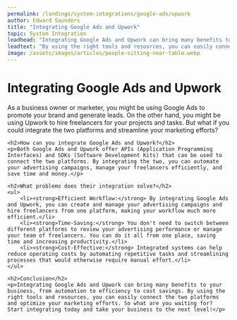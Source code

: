 ```yaml
---
permalink: /landings/system-integrations/google-ads/upwork
author: Edward Saunders
title: "Integrating Google Ads and Upwork"
topic: System Integration
leadhead: "Integrating Google Ads and Upwork can bring many benefits to your business, from automation to efficiency to cost savings"
leadtext: "By using the right tools and resources, you can easily connect the two platforms and optimize your marketing efforts. So what are you waiting for? Start integrating today and take your business to the next level!"
image: /assets/images/articles/people-sitting-near-table.webp
---
```

<div class="arttext">    <h1>Integrating Google Ads and Upwork</h1>
    <p>As a business owner or marketer, you might be using Google Ads to promote your brand and generate leads. On the other hand, you might be using Upwork to hire freelancers for your projects and tasks. But what if you could integrate the two platforms and streamline your marketing efforts?</p>

    <h2>How can you integrate Google Ads and Upwork?</h2>
    <p>Both Google Ads and Upwork offer APIs (Application Programming Interfaces) and SDKs (Software Development Kits) that can be used to connect the two platforms. By integrating the two, you can automate your advertising campaigns, manage your freelancers efficiently, and save time and money.</p>

    <h2>What problems does their integration solve?</h2>
    <ul>
        <li><strong>Efficient Workflow:</strong> By integrating Google Ads and Upwork, you can create and manage your advertising campaigns and hire freelancers from one platform, making your workflow much more efficient.</li>
        <li><strong>Time-Saving:</strong> You don't need to switch between different platforms to review your advertising performance or manage your team of freelancers. You can do it all from one place, saving time and increasing productivity.</li>
        <li><strong>Cost-Effective:</strong> Integrated systems can help reduce operating costs by automating repetitive tasks and streamlining processes that would otherwise require manual effort.</li>
    </ul>

    <h2>Conclusion</h2>
    <p>Integrating Google Ads and Upwork can bring many benefits to your business, from automation to efficiency to cost savings. By using the right tools and resources, you can easily connect the two platforms and optimize your marketing efforts. So what are you waiting for? Start integrating today and take your business to the next level!</p>
</div>